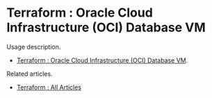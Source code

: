 # Terraform : Oracle Cloud Infrastructure (OCI) Database VM

Usage description.

* [Terraform : Oracle Cloud Infrastructure (OCI) Database VM](https://oracle-base.com/articles/misc/terraform-oci-database-vm).

Related articles.

* [Terraform : All Articles](https://oracle-base.com/articles/misc/articles-misc#terraform)

